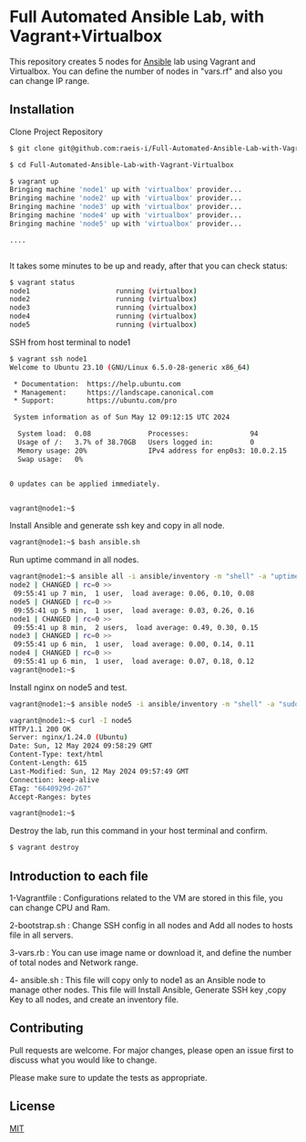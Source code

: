 # Full Automated Ansible Lab, with Vagrant+Virtualbox

This repository creates 5 nodes for [Ansible](https://www.ansible.com/) lab using Vagrant and Virtualbox.
You can define the number of nodes in "vars.rf" and also you can change IP range.

## Installation
Clone Project Repository


```bash
$ git clone git@github.com:raeis-i/Full-Automated-Ansible-Lab-with-Vagrant-Virtualbox.git

$ cd Full-Automated-Ansible-Lab-with-Vagrant-Virtualbox

$ vagrant up
Bringing machine 'node1' up with 'virtualbox' provider...
Bringing machine 'node2' up with 'virtualbox' provider...
Bringing machine 'node3' up with 'virtualbox' provider...
Bringing machine 'node4' up with 'virtualbox' provider...
Bringing machine 'node5' up with 'virtualbox' provider...

....



```
It takes some minutes to be up and ready, after that you can check status:

```bash
$ vagrant status
node1                     running (virtualbox)
node2                     running (virtualbox)
node3                     running (virtualbox)
node4                     running (virtualbox)
node5                     running (virtualbox)

```

SSH from host terminal to node1
```bash
$ vagrant ssh node1
Welcome to Ubuntu 23.10 (GNU/Linux 6.5.0-28-generic x86_64)

 * Documentation:  https://help.ubuntu.com
 * Management:     https://landscape.canonical.com
 * Support:        https://ubuntu.com/pro

 System information as of Sun May 12 09:12:15 UTC 2024

  System load:  0.08              Processes:               94
  Usage of /:   3.7% of 38.70GB   Users logged in:         0
  Memory usage: 20%               IPv4 address for enp0s3: 10.0.2.15
  Swap usage:   0%


0 updates can be applied immediately.


vagrant@node1:~$

```

Install Ansible and generate ssh key and copy in all node. 
```bash
vagrant@node1:~$ bash ansible.sh
```
Run uptime command in all nodes.
```bash
vagrant@node1:~$ ansible all -i ansible/inventory -m "shell" -a "uptime"
node2 | CHANGED | rc=0 >>
 09:55:41 up 7 min,  1 user,  load average: 0.06, 0.10, 0.08
node5 | CHANGED | rc=0 >>
 09:55:41 up 5 min,  1 user,  load average: 0.03, 0.26, 0.16
node1 | CHANGED | rc=0 >>
 09:55:41 up 8 min,  2 users,  load average: 0.49, 0.30, 0.15
node3 | CHANGED | rc=0 >>
 09:55:41 up 6 min,  1 user,  load average: 0.00, 0.14, 0.11
node4 | CHANGED | rc=0 >>
 09:55:41 up 6 min,  1 user,  load average: 0.07, 0.18, 0.12
vagrant@node1:~$
```

Install nginx on node5 and test.
```bash
vagrant@node1:~$ ansible node5 -i ansible/inventory -m "shell" -a "sudo apt update && sudo apt install -y nginx"

vagrant@node1:~$ curl -I node5
HTTP/1.1 200 OK
Server: nginx/1.24.0 (Ubuntu)
Date: Sun, 12 May 2024 09:58:29 GMT
Content-Type: text/html
Content-Length: 615
Last-Modified: Sun, 12 May 2024 09:57:49 GMT
Connection: keep-alive
ETag: "6640929d-267"
Accept-Ranges: bytes

vagrant@node1:~$
```

Destroy the lab, run this command in your host terminal and confirm.
```bash
$ vagrant destroy
```

## Introduction to each file
1-Vagrantfile : 
Configurations related to the VM are stored in this file, you can change CPU and Ram.

2-bootstrap.sh : Change SSH config in all nodes and Add all nodes to hosts file in all servers.

3-vars.rb : You can use image name or download it, and define the number of total nodes and Network range.

4- ansible.sh : This file will copy only to node1 as an Ansible node to manage other nodes. This file will Install Ansible, Generate SSH key ,copy Key to all nodes, and create an inventory file.

## Contributing
Pull requests are welcome. For major changes, please open an issue first to discuss what you would like to change.

Please make sure to update the tests as appropriate.

## License

[MIT](https://choosealicense.com/licenses/mit/)

